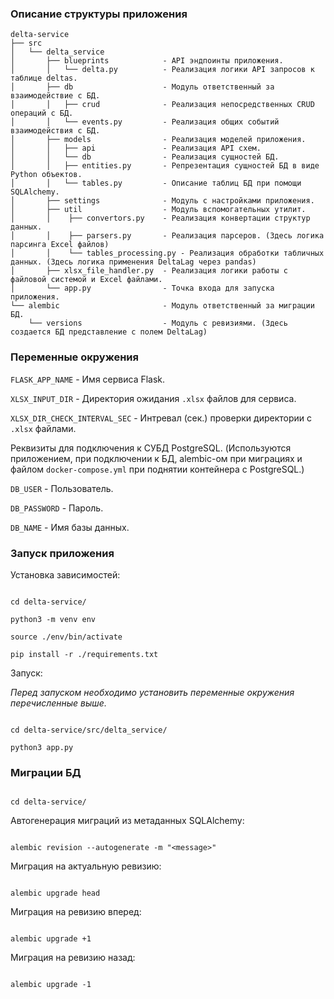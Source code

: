 ### Описание структуры приложения

```
delta-service
├── src
│   └── delta_service
│       ├── blueprints            - API эндпоинты приложения.
│       │   └── delta.py          - Реализация логики API запросов к таблице deltas.
│       ├── db                    - Модуль ответственный за взаимодействие с БД.
│       │   ├── crud              - Реализация непосредственных CRUD операций с БД.
│       │   └── events.py         - Реализация общих событий взаимодействия с БД.
│       ├── models                - Реализация моделей приложения.
│       │   ├── api               - Реализация API схем.
│       │   └── db                - Реализация сущностей БД.
│       │   ├── entities.py       - Репрезентация сущностей БД в виде Python объектов. 
│       │   └── tables.py         - Описание таблиц БД при помощи SQLAlchemy.
│       ├── settings              - Модуль с настройками приложения. 
│       ├── util                  - Модуль вспомогательных утилит.
│       │    ├── convertors.py    - Реализация конвертации структур данных.
│       │    ├── parsers.py       - Реализация парcеров. (Здесь логика парсинга Excel файлов)
│       │    └── tables_processing.py - Реализация обработки табличных данных. (Здесь логика применения DeltaLag через pandas)
│       ├── xlsx_file_handler.py  - Реализация логики работы с файловой системой и Excel файлами.
│       └── app.py                - Точка входа для запуска приложения.
└── alembic                       - Модуль ответственный за миграции БД.
    └── versions                  - Модуль с ревизиями. (Здесь создается БД представление с полем DeltaLag)
```
  

### Переменные окружения

  

`FLASK_APP_NAME` - Имя сервиса Flask.

`XLSX_INPUT_DIR` - Директория ожидания `.xlsx` файлов для сервиса.

`XLSX_DIR_CHECK_INTERVAL_SEC` - Интревал (сек.) проверки директории с `.xlsx` файлами.

  

Реквизиты для подключения к СУБД PostgreSQL. (Используются приложением, при подключении к БД, alembic-ом при миграциях и файлом `docker-compose.yml` при поднятии контейнера с PostgreSQL.)

`DB_USER` - Пользователь.

`DB_PASSWORD` - Пароль.

`DB_NAME` - Имя базы данных.

  

### Запуск приложения

  

Установка зависимостей:

  

```

cd delta-service/

python3 -m venv env

source ./env/bin/activate

pip install -r ./requirements.txt

```

  

Запуск:

 *Перед запуском необходимо установить переменные окружения перечисленные выше.*

```

cd delta-service/src/delta_service/

python3 app.py

```

  

### Миграции БД

  

```

cd delta-service/

```

  

Автогенерация миграций из метаданных SQLAlchemy:

```

alembic revision --autogenerate -m "<message>"

```

  

Миграция на актуальную ревизию:

```

alembic upgrade head

```

  

Миграция на ревизию вперед:

```

alembic upgrade +1

```

  

Миграция на ревизию назад:

```

alembic upgrade -1

```
